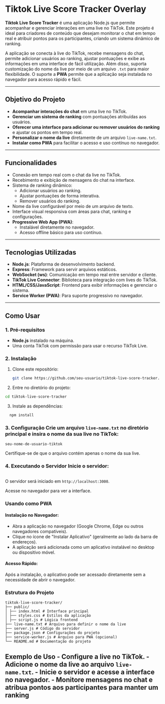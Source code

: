 # Tiktok Live Score Tracker Overlay

**Tiktok Live Score Tracker** é uma aplicação Node.js que permite acompanhar e gerenciar interações em uma live no TikTok. Este projeto é ideal para criadores de conteúdo que desejam monitorar o chat em tempo real e atribuir pontos para os participantes, criando um sistema dinâmico de ranking.

A aplicação se conecta à live do TikTok, recebe mensagens do chat, permite adicionar usuários ao ranking, ajustar pontuações e exibe as informações em uma interface de fácil utilização. Além disso, suporta customização do nome da live por meio de um arquivo `.txt` para maior flexibilidade. O suporte a **PWA** permite que a aplicação seja instalada no navegador para acesso rápido e fácil.

---

## Objetivo do Projeto

- **Acompanhar interações do chat** em uma live no TikTok.
- **Gerenciar um sistema de ranking** com pontuações atribuídas aos usuários.
- **Oferecer uma interface para adicionar ou remover usuários do ranking** e ajustar os pontos em tempo real.
- **Personalizar o nome da live** diretamente de um arquivo `live-name.txt`.
- **Instalar como PWA** para facilitar o acesso e uso contínuo no navegador.

---

## Funcionalidades

- Conexão em tempo real com o chat da live no TikTok.
- Recebimento e exibição de mensagens do chat na interface.
- Sistema de ranking dinâmico:
  - Adicionar usuários ao ranking.
  - Ajustar pontuações de forma interativa.
  - Remover usuários do ranking.
- Nome da live configurável por meio de um arquivo de texto.
- Interface visual responsiva com áreas para chat, ranking e configurações.
- **Progressive Web App (PWA)**:
  - Instalável diretamente no navegador.
  - Acesso offline básico para uso contínuo.

---

## Tecnologias Utilizadas

- **Node.js**: Plataforma de desenvolvimento backend.
- **Express**: Framework para servir arquivos estáticos.
- **WebSocket (ws)**: Comunicação em tempo real entre servidor e cliente.
- **TikTok Live Connector**: Biblioteca para integração com lives do TikTok.
- **HTML/CSS/JavaScript**: Frontend para exibir informações e gerenciar o sistema.
- **Service Worker (PWA)**: Para suporte progressivo no navegador.

---

## Como Usar

### 1. Pré-requisitos

- **Node.js** instalado na máquina.
- Uma conta TikTok com permissão para usar o recurso TikTok Live.

### 2. Instalação

1. Clone este repositório:
   ```bash
   git clone https://github.com/seu-usuario/tiktok-live-score-tracker.git
   ```
2. Entre no diretório do projeto:

  ```bash
  cd tiktok-live-score-tracker
  ```
3. Instale as dependências:
  ```bash
    npm install
  ```
### 3. Configuração Crie um arquivo `live-name.txt` no diretório principal e insira o nome da sua live no TikTok: 
`seu-nome-de-usuario-tiktok` 

Certifique-se de que o arquivo contém apenas o nome da sua live. 

### 4. Executando o Servidor Inicie o servidor:

```bash npm start
```

O servidor será iniciado em `http://localhost:3000`.

Acesse no navegador para ver a interface.

### Usando como PWA

#### Instalação no Navegador:

- Abra a aplicação no navegador (Google Chrome, Edge ou outros navegadores compatíveis).
- Clique no ícone de "Instalar Aplicativo" (geralmente ao lado da barra de endereços).
- A aplicação será adicionada como um aplicativo instalável no desktop ou dispositivo móvel.

#### Acesso Rápido:

Após a instalação, o aplicativo pode ser acessado diretamente sem a necessidade de abrir o navegador.

### Estrutura do Projeto
```
tiktok-live-score-tracker/
├── public/
│ ├── index.html # Interface principal
│ ├── styles.css # Estilos da aplicação
│ ├── script.js # Lógica frontend
├── live-name.txt # Arquivo para definir o nome da live
├── server.js # Código do servidor
├── package.json # Configurações do projeto
├── service-worker.js # Arquivo para PWA (opcional)
└── README.md # Documentação do projeto
```
## Exemplo de Uso - Configure a live no TikTok. - Adicione o nome da live ao arquivo `live-name.txt`. - Inicie o servidor e acesse a interface no navegador. - Monitore mensagens no chat e atribua pontos aos participantes para manter um ranking


